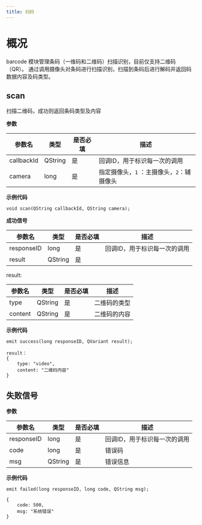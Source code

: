```yaml
---
title: 扫码
---
```


# 概况

<span class="arg-name">barcode</span> 模块管理条码（一维码和二维码）扫描识别，目前仅支持二维码（QR）。
通过调用摄像头对条码进行扫描识别，扫描到条码后进行解码并返回码数据内容及码类型。



## scan

扫描二维码，成功则返回条码类型及内容



**参数**

| 参数名     | 类型    | 是否必填 | 描述                                      |
| ---------- | ------- | -------- | ----------------------------------------- |
| callbackId | QString | 是       | 回调ID，用于标识每一次的调用              |
| camera     | long    | 是       | 指定摄像头，`1` ：主摄像头，`2`：辅摄像头 |

**示例代码**

```
void scan(QString callbackId, QString camera);
```



**成功信号**

| 参数名     | 类型    | 是否必填 | 描述                         |
| ---------- | ------- | -------- | ---------------------------- |
| responseID | long    | 是       | 回调ID，用于标识每一次的调用 |
| result     | QString | 是       |                              |

result:

| 参数名  | 类型    | 是否必填 | 描述         |
| ------- | ------- | -------- | ------------ |
| type    | QString | 是       | 二维码的类型 |
| content | QString | 是       | 二维码的内容 |



**示例代码**

```
emit success(long responseID, QVariant result);
```

```
result：
{
	type: "video",
    content: "二维码内容"
}
```





## 失败信号

**参数**

| 参数名     | 类型    | 是否必填 | 描述                         |
| ---------- | ------- | -------- | ---------------------------- |
| responseID | long    | 是       | 回调ID，用于标识每一次的调用 |
| code       | long    | 是       | 错误码                       |
| msg        | QString | 是       | 错误信息                     |

**示例代码**

```
emit failed(long responseID, long code, QString msg);
```

```
{
	code: 500,
    msg: "系统错误"
}
```

